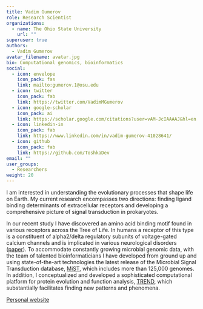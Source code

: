 ```yaml
---
title: Vadim Gumerov
role: Research Scientist
organizations:
  - name: The Ohio State University
    url: ""
superuser: true
authors:
  - Vadim Gumerov
avatar_filename: avatar.jpg
bio: Computational genomics, bioinformatics
social:
  - icon: envelope
    icon_pack: fas
    link: mailto:gumerov.1@osu.edu
  - icon: twitter
    icon_pack: fab
    link: https://twitter.com/VadimMGumerov
  - icon: google-scholar
    icon_pack: ai
    link: https://scholar.google.com/citations?user=vAM-JcIAAAAJ&hl=en
  - icon: linkedin-in
    icon_pack: fab
    link: https://www.linkedin.com/in/vadim-gumerov-41028641/
  - icon: github
    icon_pack: fab
    link: https://github.com/ToshkaDev
email: ""
user_groups:
  - Researchers
weight: 20
---
```


<div class="col-12 col-lg-12">
  <div class="row person-info">
    <p>I am interested in understanding the evolutionary processes that shape life on Earth. My current research encompasses two directions: finding ligand binding determinants of extracellular receptors and developing a comprehensive picture of signal transduction in prokaryotes.</p> 
    <p>
    In our recent study I have discovered an amino acid binding motif found in various receptors across the Tree of Life. In humans a receptor of this type is a constituent of alpha2/delta regulatory subunits of voltage-gated calcium channels and is implicated in various neurological disorders (<a href="https://www.pnas.org/doi/10.1073/pnas.2110415119" target="_blank">paper</a>). To accommodate constantly growing microbial genomic data, with the team of talented bioinformaticians I have developed from ground up and using state-of-the-art technologies the latest release of the Microbial Signal Transduction database, <a href="https://mistdb.com/" target="_blank">MiST</a>, which includes more than 125,000 genomes. In addition, I conceptualized and developed a sophisticated computational platform for protein evolution and function analysis, <a href="http://trend.evobionet.com/" target="_blank">TREND</a>, which substantially facilitates finding new patterns and phenomena. </p>
    <p><a href="http://evobionet.com" target = "_blank">Personal website</a></p>
  </div>
</div>
